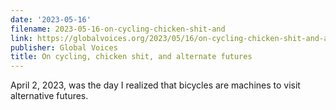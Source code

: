 ```yaml
---
date: '2023-05-16'
filename: 2023-05-16-on-cycling-chicken-shit-and
link: https://globalvoices.org/2023/05/16/on-cycling-chicken-shit-and-alternate-futures/
publisher: Global Voices
title: On cycling, chicken shit, and alternate futures
---
```

April 2, 2023, was the day I realized that bicycles are machines to visit alternative futures.
